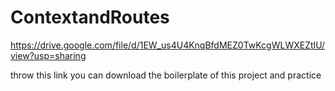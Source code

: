 # ContextandRoutes
https://drive.google.com/file/d/1EW_us4U4KnqBfdMEZ0TwKcgWLWXEZtIU/view?usp=sharing

throw this link you can download the boilerplate of this project and practice 
